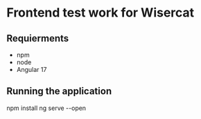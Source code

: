 # Frontend test work for Wisercat

## Requierments
* npm
* node
* Angular 17

## Running the application
npm install
ng serve --open
